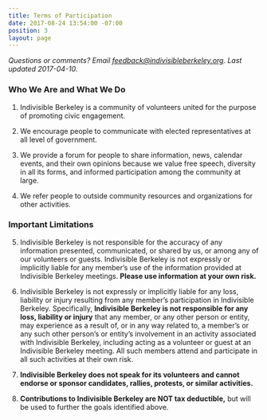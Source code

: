 ```yaml
---
title: Terms of Participation
date: 2017-08-24 13:54:00 -07:00
position: 3
layout: page
---
```


*Questions or comments?  Email [feedback@indivisibleberkeley.org][feedback].  Last updated 2017-04-10.*

### Who We Are and What We Do

1. Indivisible Berkeley is a community of volunteers united for the purpose of promoting civic engagement.

2. We encourage people to communicate with elected representatives at all level of government.

3. We provide a forum for people to share information, news, calendar events, and their own opinions because we value free speech, diversity in all its forms, and informed participation among the community at large.

4. We refer people to outside community resources and organizations for other activities.

### Important Limitations

5. Indivisible Berkeley is not responsible for the accuracy of any information presented, communicated, or shared by us, or among any of our volunteers or guests.  Indivisible Berkeley is not expressly or implicitly liable for any member’s use of the information provided at Indivisible Berkeley meetings.  **Please use information at your own risk.**

6. Indivisible Berkeley is not expressly or implicitly liable for any loss, liability or injury resulting from any member’s participation in Indivisible Berkeley.  Specifically, **Indivisible Berkeley is not responsible for any loss, liability or injury** that any member, or any other person or entity, may experience as a result of, or in any way related to, a member’s or any such other person’s or entity’s involvement in an activity associated with Indivisible Berkeley, including acting as a volunteer or guest at an Indivisible Berkeley meeting. All such members attend and participate in all such activities at their own risk.

7. **Indivisible Berkeley does not speak for its volunteers and cannot endorse or sponsor candidates, rallies, protests, or similar activities.**

8. **Contributions to Indivisible Berkeley are NOT tax deductible,** but will be used to further the goals identified above.

[feedback]: mailto:feedback@indivisibleberkeley.org